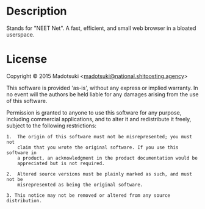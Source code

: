 Description
================================================================================
Stands for "NEET Net".
A fast, efficient, and small web browser in a bloated userspace.

License
================================================================================
Copyright © 2015 Madotsuki \<<madotsuki@national.shitposting.agency>\>

This software is provided 'as-is', without any express or implied warranty. In
no event will the authors be held liable for any damages arising from the use of
this software.

Permission is granted to anyone to use this software for any purpose, including
commercial applications, and to alter it and redistribute it freely, subject to
the following restrictions:

	1.	The origin of this software must not be misrepresented; you must not
		claim that you wrote the original software. If you use this software in
		a product, an acknowledgment in the product documentation would be
		appreciated but is not required.

	2.	Altered source versions must be plainly marked as such, and must not be
		misrepresented as being the original software.

	3. This notice may not be removed or altered from any source distribution.
